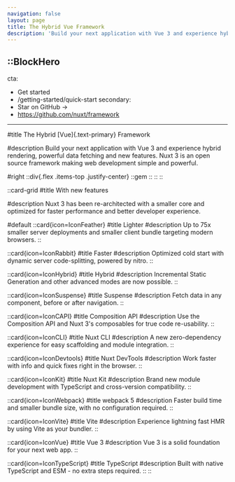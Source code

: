 ```yaml
---
navigation: false
layout: page
title: The Hybrid Vue Framework
description: 'Build your next application with Vue 3 and experience hybrid rendering, with an improved directory structure and new features Nuxt 3 is an open source framework making web development simple and powerful.'
---
```


::BlockHero
---
cta:
  - Get started
  - /getting-started/quick-start
secondary:
  - Star on GitHub →
  - https://github.com/nuxt/framework
---

#title
The Hybrid [Vue]{.text-primary} Framework

#description
Build your next application with Vue 3 and experience hybrid rendering, powerful data fetching and new features.
Nuxt 3 is an open source framework making web development simple and powerful.

#right
  ::div{.flex .items-top .justify-center}
    ::gem
    ::
  ::
::

::card-grid
#title
With new features

#description
Nuxt 3 has been re-architected with a smaller core and optimized for faster performance and better developer experience.

#default
  ::card{icon=IconFeather}
  #title
  Lighter
  #description
  Up to 75x smaller server deployments and smaller client bundle targeting modern browsers.
  ::

  ::card{icon=IconRabbit}
  #title
  Faster
  #description
  Optimized cold start with dynamic server code-splitting, powered by nitro.
  ::

  ::card{icon=IconHybrid}
  #title
  Hybrid
  #description
  Incremental Static Generation and other advanced modes are now possible.
  ::

  ::card{icon=IconSuspense}
  #title
  Suspense
  #description
  Fetch data in any component, before or after navigation.
  ::

  ::card{icon=IconCAPI}
  #title
  Composition API
  #description
  Use the Composition API and Nuxt 3's composables for true code re-usability.
  ::

  ::card{icon=IconCLI}
  #title
  Nuxt CLI
  #description
  A new zero-dependency experience for easy scaffolding and module integration.
  ::

  ::card{icon=IconDevtools}
  #title
  Nuxt DevTools
  #description
  Work faster with info and quick fixes right in the browser.
  ::

  ::card{icon=IconKit}
  #title
  Nuxt Kit
  #description
  Brand new module development with TypeScript and cross-version compatibility.
  ::

  ::card{icon=IconWebpack}
  #title
  webpack 5
  #description
  Faster build time and smaller bundle size, with no configuration required.
  ::

  ::card{icon=IconVite}
  #title
  Vite
  #description
  Experience lightning fast HMR by using Vite as your bundler.
  ::

  ::card{icon=IconVue}
  #title
  Vue 3
  #description
  Vue 3 is a solid foundation for your next web app.
  ::

  ::card{icon=IconTypeScript}
  #title
  TypeScript
  #description
  Built with native TypeScript and ESM - no extra steps required.
  ::
::
